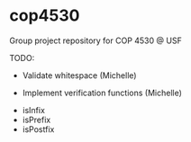 # cop4530
Group project repository for COP 4530 @ USF

TODO:

- Validate whitespace (Michelle)

- Implement verification functions (Michelle)
+ isInfix
+ isPrefix
+ isPostfix